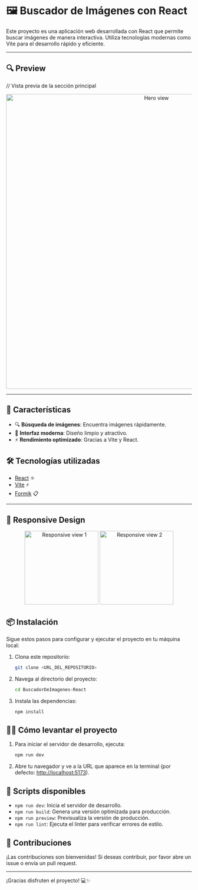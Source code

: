 # 🖼️ Buscador de Imágenes con React

Este proyecto es una aplicación web desarrollada con React que permite buscar imágenes de manera interactiva. Utiliza tecnologías modernas como Vite para el desarrollo rápido y eficiente.

---

## 🔍 Preview
// Vista previa de la sección principal

<p align="center">
  <img src="assets/previews/Preview_01.PNG" alt="Hero view" width="800"/>
</p>

---
## 🚀 Características

- 🔍 **Búsqueda de imágenes**: Encuentra imágenes rápidamente.
- 🎨 **Interfaz moderna**: Diseño limpio y atractivo.
- ⚡ **Rendimiento optimizado**: Gracias a Vite y React.

## 🛠️ Tecnologías utilizadas

- [React](https://reactjs.org/) ⚛️
- [Vite](https://vitejs.dev/) ⚡
- [Formik](https://formik.org/) 📋

---
## 📱 Responsive Design

<p align="center">
  <img src="assets/previews/Preview_02.PNG" alt="Responsive view 1" width="200"/>
  <img src="assets/previews/Preview_03.PNG" alt="Responsive view 2" width="200"/>
</p>

## 📦 Instalación

Sigue estos pasos para configurar y ejecutar el proyecto en tu máquina local:

1. Clona este repositorio:
   ```bash
   git clone <URL_DEL_REPOSITORIO>
   ```

2. Navega al directorio del proyecto:
   ```bash
   cd BuscadorDeImagenes-React
   ```

3. Instala las dependencias:
   ```bash
   npm install
   ```

## 🏃‍♂️ Cómo levantar el proyecto

1. Para iniciar el servidor de desarrollo, ejecuta:
   ```bash
   npm run dev
   ```

2. Abre tu navegador y ve a la URL que aparece en la terminal (por defecto: [http://localhost:5173](http://localhost:5173)).

## 📜 Scripts disponibles

- `npm run dev`: Inicia el servidor de desarrollo.
- `npm run build`: Genera una versión optimizada para producción.
- `npm run preview`: Previsualiza la versión de producción.
- `npm run lint`: Ejecuta el linter para verificar errores de estilo.

## 🤝 Contribuciones

¡Las contribuciones son bienvenidas! Si deseas contribuir, por favor abre un issue o envía un pull request.



---

¡Gracias disfruten el proyecto! 💻✨
